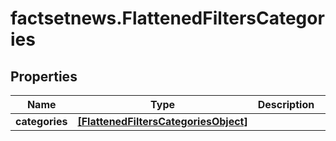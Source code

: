# factsetnews.FlattenedFiltersCategories

## Properties

Name | Type | Description | Notes
------------ | ------------- | ------------- | -------------
**categories** | [**[FlattenedFiltersCategoriesObject]**](FlattenedFiltersCategoriesObject.md) |  | [optional] 


